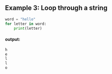## Example 3: Loop through a string

```python
word = "hello"
for letter in word:
    print(letter)
```

#### output:

```python
h
e
l
l
o

```
